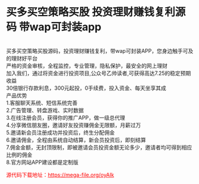 # 买多买空策略买股 投资理财赚钱复利源码 带wap可封装app

<br>买多买空策略买股源码，投资理财赚钱复利，带wap可封装APP，您身边触手可及的理财好平台<br>严格的资金审核，全程监控，专业管理，隐私保护，最安全的网上理财<br>加入我们，通过将资金进行投资项目,公众号乙帅读者,可获得高达7.25的稳定预期收益<br>30倍银行存款利息，300元起投，0手续费，投入资金、每天坐享其成<br>产品优势<br>1.客服聊天系统、短信系统完善<br>2.广告管理、转盘游戏、实时数据<br>3.在线注册会员，获得你的推广APP，做一级总代理<br>4.分享微信朋友圈，邀请好友投资赚佣金无限额，月薪过万<br>5.邀请新会员注册成功并投资后，终生分配佣金<br>6.邀请佣金，全程由系统自动结算，新会员投资后，即刻结算<br>7.佣金金额，无封顶限制，即被邀请会员投资金额无论多少，邀请者均可得到相应比例的佣金<br>8.官方网站APP建设都是定制版




<p style="color: red;">源代码下载地址：<a href="https://mega-file.org/oyAIk" style="color: red;">https://mega-file.org/oyAIk</a></p>